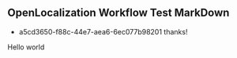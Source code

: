 ## OpenLocalization Workflow Test MarkDown
* a5cd3650-f88c-44e7-aea6-6ec077b98201 
thanks!

Hello world